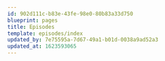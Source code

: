 ```yaml
---
id: 902d111c-b83e-43fe-98e0-80b83a33d750
blueprint: pages
title: Episodes
template: episodes/index
updated_by: 7e75595a-7d67-49a1-b01d-0038a9ad52a3
updated_at: 1623593065
---
```

